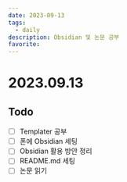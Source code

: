 ```yaml
---
date: 2023-09-13
tags:
  - daily
description: Obsidian 및 논문 공부
favorite:
---
```

# 2023.09.13
## Todo
- [ ] Templater 공부
- [ ] 폰에 Obsidian 세팅
- [ ] Obsidian 활용 방안 정리
- [ ] README.md 세팅
- [ ] 논문 읽기